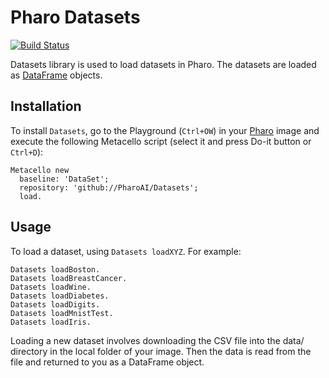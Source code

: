 # Pharo Datasets
[![Build Status](https://travis-ci.org/PharoAI/Datasets.svg?branch=master)](https://travis-ci.org/PharoAI/Datasets)

Datasets library is used to load datasets in Pharo. The datasets are loaded as [DataFrame](https://github.com/PolyMathOrg/DataFrame/) objects.


## Installation
To install `Datasets`, go to the Playground (`Ctrl+OW`) in your [Pharo](https://pharo.org/) image and execute the following Metacello script (select it and press Do-it button or `Ctrl+D`):

```smalltalk
Metacello new
  baseline: 'DataSet';
  repository: 'github://PharoAI/Datasets';
  load.
```

## Usage

To load a dataset, using `Datasets loadXYZ`. For example:
```
Datasets loadBoston.
Datasets loadBreastCancer.
Datasets loadWine.
Datasets loadDiabetes.
Datasets loadDigits.
Datasets loadMnistTest.
Datasets loadIris.
```

Loading a new dataset involves downloading the CSV file into the data/ directory in the local folder of your image. Then the data is read from the file and returned to you as a DataFrame object.

